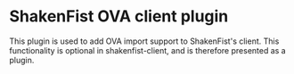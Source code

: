 # ShakenFist OVA client plugin

This plugin is used to add OVA import support to ShakenFist's client. This
functionality is optional in shakenfist-client, and is therefore presented
as a plugin.
